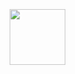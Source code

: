 <div id="header" align="center">
  <img src="https://media.giphy.com/media/M9gbBd9nbDrOTu1Mqx/giphy.gif](https://media.giphy.com/media/cfuL5gqFDreXxkWQ4o/giphy.gif" width="100"/>
</div>
